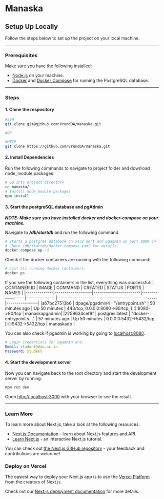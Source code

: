 # Manaska


## Setup Up Locally


Follow the steps below to set up the project on your local machine.

---

### Prerequisites

Make sure you have the following installed:

- [Node.js](https://nodejs.org/) on your machine.
- [Docker](https://www.docker.com/get-started) and [Docker Compose](https://docs.docker.com/compose/install/) for running the PostgreSQL database.

---

### Steps

#### 1. Clone the respository
```bash
#SSH
git clone git@github.com:VrundDA/manaska.git

#OR

#HTTP   
git clone https://github.com/VrundDA/manaska.git
```

#### 2. Install Dependencies
Run the following commands to navigate to project folder and download node_module packages:
```bash
# Go into project directory
cd manaska/
# Install node_module packages
npm install
```

#### 3. Start the postgreSQL database and pgAdmin

***NOTE: Make sure you have installed **docker** and **docker-compose** on your machine.***

Navigate to ***/db/startdb*** and run the following command:
```bash
# Starts a postgres database on 5432 port and pgadmin on port 8080 on localhost.
# Check /db/startdb/docker-compose.yaml for details.
docker compose up -d
```

Check if the docker containers are running with the following command:
```bash
# List all running docker containers.
docker ps
```
If you see the following containers in the list, everything was successful:
| CONTAINER ID |      IMAGE        |     COMMAND            |        CREATED   |    STATUS     |         PORTS                                     |    NAMES       |
|--------------|-------------------|------------------------|------------------|---------------|---------------------------------------------------|----------------|
|ab7bc27513b6  |  dpage/pgadmin4   | "/entrypoint.sh"       |  50 minutes ago  | Up 50 minutes |  443/tcp, 0.0.0.0:8080->80/tcp, [::]:8080->80/tcp |  manaskapgadmin|
|2259634cef9f  |  postgres:latest  | "docker-entrypoint.s…" |  57 minutes ago  | Up 50 minutes | 0.0.0.0:5432->5432/tcp, [::]:5432->5432/tcp       |  manaskadb     |

You can also check if pgadmin is working by going to [localhost:8080](localhost:8080).

```yml
# Login Credentials for pgadmin are:
Email: student@dau.ac.in
Password: student
```
#### 4. Start the development server

Now you can navigate back to the root directory and start the development server by running:
```bash
npm run dev
```

Open [http://localhost:3000](http://localhost:3000) with your browser to see the result.

___


### Learn More

To learn more about Next.js, take a look at the following resources:

- [Next.js Documentation](https://nextjs.org/docs) - learn about Next.js features and API.
- [Learn Next.js](https://nextjs.org/learn) - an interactive Next.js tutorial.

You can check out [the Next.js GitHub repository](https://github.com/vercel/next.js) - your feedback and contributions are welcome!

### Deploy on Vercel

The easiest way to deploy your Next.js app is to use the [Vercel Platform](https://vercel.com/new?utm_medium=default-template&filter=next.js&utm_source=create-next-app&utm_campaign=create-next-app-readme) from the creators of Next.js.

Check out our [Next.js deployment documentation](https://nextjs.org/docs/app/building-your-application/deploying) for more details.
